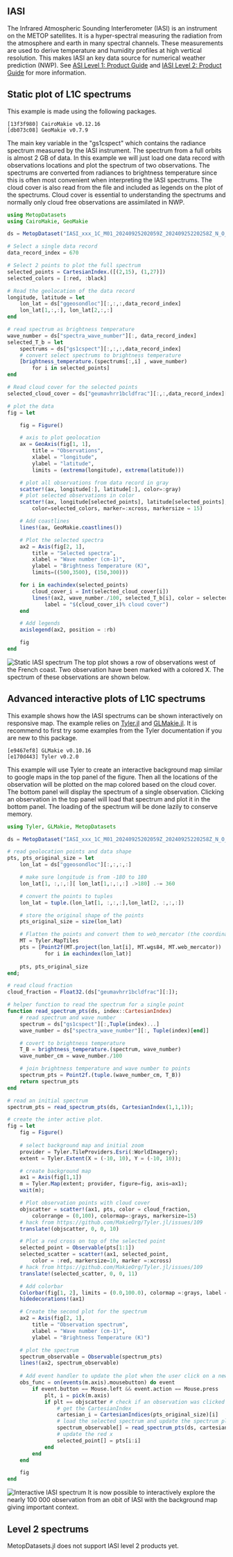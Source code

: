 ## IASI

The Infrared Atmospheric Sounding Interferometer (IASI) is an instrument on the METOP satellites. It is a hyper-spectral measuring the radiation from the atmosphere and earth in many spectral channels. These measurements are used to derive temperature and humidity profiles at high vertical resolution. This makes IASI an key data source for numerical weather prediction (NWP).
See [ASI Level 1: Product Guide](https://user.eumetsat.int/s3/eup-strapi-media/pdf_iasi_pg_487c765315.pdf) and [IASI Level 2: Product Guide](https://user.eumetsat.int/s3/eup-strapi-media/IASI_Level_2_Product_Guide_8f61a2369f.pdf) for more information.


## Static plot of L1C spectrums
This example is made using the following packages.
```
[13f3f980] CairoMakie v0.12.16
[db073c08] GeoMakie v0.7.9
```

The main key variable in the "gs1cspect" which contains the radiance spectrum measured by the IASI instrument. The spectrum from a full orbits is almost 2 GB of data. In this example we will just load one data record with observations locations and plot the spectrum of two observations. The spectrums are converted from radiances to brightness temperature since this is often most convenient when interpreting the IASI spectrums. The cloud cover is also read from the file and included as legends on the plot of the spectrums. Cloud cover is essential to understanding the spectrums and normally only cloud free observations are assimilated in NWP.  

```julia
using MetopDatasets
using CairoMakie, GeoMakie

ds = MetopDataset("IASI_xxx_1C_M01_20240925202059Z_20240925220258Z_N_O_20240925211316Z.nat");

# Select a single data record
data_record_index = 670

# Select 2 points to plot the full spectrum 
selected_points = CartesianIndex.([(2,15), (1,27)])
selected_colors = [:red, :black]

# Read the geolocation of the data record
longitude, latitude = let 
    lon_lat = ds["ggeosondloc"][:,:,:,data_record_index]
    lon_lat[1,:,:], lon_lat[2,:,:]
end

# read spectrum as brightness temperature
wave_number = ds["spectra_wave_number"][:, data_record_index]
selected_T_b = let 
    spectrums = ds["gs1cspect"][:,:,:,data_record_index]
    # convert select spectrums to brightness temperature
    [brightness_temperature.(spectrums[:,i] , wave_number) 
        for i in selected_points]
end

# Read cloud cover for the selected points
selected_cloud_cover = ds["geumavhrr1bcldfrac"][:,:,data_record_index][selected_points]

# plot the data
fig = let

    fig = Figure()

    # axis to plot geolocation
    ax = GeoAxis(fig[1, 1],
        title = "Observations",
        xlabel = "longitude",
        ylabel = "latitude",
        limits = (extrema(longitude), extrema(latitude)))

    # plot all observations from data record in gray
    scatter!(ax, longitude[:], latitude[:], color=:gray)
    # plot selected observations in color
    scatter!(ax, longitude[selected_points], latitude[selected_points], 
        color=selected_colors, marker=:xcross, markersize = 15)

    # Add coastlines
    lines!(ax, GeoMakie.coastlines()) 

    # Plot the selected spectra
    ax2 = Axis(fig[2, 1],
        title = "Selected spectra",
        xlabel = "Wave number (cm-1)",
        ylabel = "Brightness Temperature (K)",
        limits=((500,3500), (150,300)))

    for i in eachindex(selected_points)
        cloud_cover_i = Int(selected_cloud_cover[i])
        lines!(ax2, wave_number./100, selected_T_b[i], color = selected_colors[i],
            label = "$(cloud_cover_i)% cloud cover")
    end

    # Add legends
    axislegend(ax2, position = :rb)

    fig
end
```
![Static IASI spectrum](static_IASI.png)
The top plot shows a row of observations west of the French coast. Two observation have been marked with a colored X. The spectrum of these observations are shown below.



## Advanced interactive plots of L1C spectrums
This example shows how the IASI spectrums can be shown interactively on responsive map. The example relies on [Tyler.jl](https://makieorg.github.io/Tyler.jl/v0.2.0/) and [GLMakie.jl](https://docs.makie.org/stable/explanations/backends/glmakie#glmakie). It is recommend to first try some examples from the Tyler documentation if you are new to this package. 
```
[e9467ef8] GLMakie v0.10.16
[e170d443] Tyler v0.2.0
```
This example will use Tyler to create an interactive background map similar to google maps in the top panel of the figure. Then all the locations of the observation will be plotted on the map colored based on the cloud cover. The bottom panel will display the spectrum of a single observation. Clicking an observation in the top panel will load that spectrum and plot it in the bottom panel. The loading of the spectrum will be done lazily to conserve memory.
```julia
using Tyler, GLMakie, MetopDatasets

ds = MetopDataset("IASI_xxx_1C_M01_20240925202059Z_20240925220258Z_N_O_20240925211316Z.nat");

# read geolocation points and data shape
pts, pts_original_size = let
    lon_lat = ds["ggeosondloc"][:,:,:,:]

    # make sure longitude is from -180 to 180
    lon_lat[1, :,:,:][ lon_lat[1,:,:,:] .>180] .-= 360

    # convert the points to tuples
    lon_lat = tuple.(lon_lat[1, :,:,:],lon_lat[2, :,:,:])

    # store the original shape of the points
    pts_original_size = size(lon_lat)

    # Flatten the points and convert them to web_mercator (the coordinate system used by Tyler)
    MT = Tyler.MapTiles
    pts = [Point2f(MT.project(lon_lat[i], MT.wgs84, MT.web_mercator)) 
            for i in eachindex(lon_lat)]
    
    pts, pts_original_size
end;

# read cloud fraction
cloud_fraction = Float32.(ds["geumavhrr1bcldfrac"][:]);

# helper function to read the spectrum for a single point
function read_spectrum_pts(ds, index::CartesianIndex)
    # read spectrum and wave number
    spectrum = ds["gs1cspect"][:,Tuple(index)...]
    wave_number = ds["spectra_wave_number"][:, Tuple(index)[end]]

    # covert to brightness temperature
    T_B = brightness_temperature.(spectrum, wave_number)
    wave_number_cm = wave_number./100

    # join brightness temperature and wave number to points
    spectrum_pts = Point2f.(tuple.(wave_number_cm, T_B))
    return spectrum_pts
end

# read an initial spectrum
spectrum_pts = read_spectrum_pts(ds, CartesianIndex(1,1,1));

# create the inter active plot.
fig = let
    fig = Figure()
    
    # select background map and initial zoom
    provider = Tyler.TileProviders.Esri(:WorldImagery);
    extent = Tyler.Extent(X = (-10, 10), Y = (-10, 10));

    # create background map
    ax1 = Axis(fig[1,1])
    m = Tyler.Map(extent; provider, figure=fig, axis=ax1);
    wait(m);

    # Plot observation points with cloud cover
    objscatter = scatter!(ax1, pts, color = cloud_fraction, 
        colorrange = (0,100), colormap=:grays, markersize=15)
    # hack from https://github.com/MakieOrg/Tyler.jl/issues/109
    translate!(objscatter, 0, 0, 10) 

    # Plot a red cross on top of the selected point
    selected_point = Observable(pts[1:1])
    selected_scatter = scatter!(ax1, selected_point, 
        color = :red, markersize=10, marker =:xcross)
    # hack from https://github.com/MakieOrg/Tyler.jl/issues/109
    translate!(selected_scatter, 0, 0, 11)

    # Add colorbar
    Colorbar(fig[1, 2], limits = (0.0,100.0), colormap =:grays, label = "Cloud Fraction")
    hidedecorations!(ax1)

    # Create the second plot for the spectrum
    ax2 = Axis(fig[2, 1],
        title = "Observation spectrum",
        xlabel = "Wave number (cm-1)",
        ylabel = "Brightness Temperature (K)")

    # plot the spectrum
    spectrum_observable = Observable(spectrum_pts)
    lines!(ax2, spectrum_observable)
    
    # Add event handler to update the plot when the user click on a new observation 
    obs_func = on(events(m.axis).mousebutton) do event
        if event.button == Mouse.left && event.action == Mouse.press
            plt, i = pick(m.axis)
            if plt == objscatter # check if an observation was clicked
                # get the CartesianIndex
                cartesian_i = CartesianIndices(pts_original_size)[i]
                # load the selected spectrum and update the spectrum plot
                spectrum_observable[] = read_spectrum_pts(ds, cartesian_i)
                # update the red x
                selected_point[] = pts[i:i]
            end
        end
    end

    fig
end
```
![Interactive IASI spectrum](interactive_IASI.png)
It is now possible to interactively explore the nearly 100 000 observation from an obit of IASI with the background map giving important context. 

## Level 2 spectrums
MetopDatasets.jl does not support IASI level 2 products yet.
